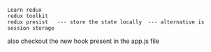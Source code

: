 ```
Learn redux 
redux toolkit 
redux presist   --- store the state locally  --- alternative is session storage  
```


also checkout the new hook present in the app.js file